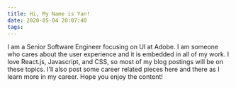 ```yaml
---
title: Hi, My Name is Yan!
date: 2020-05-04 20:07:40
tags: 
---
```

I am a Senior Software Engineer focusing on UI at Adobe. I am someone who cares about the user experience and it is embedded in all of my work. I love React.js, Javascript, and CSS, so most of my blog postings will be on these topics. I'll also post some career related pieces here and there as I learn more in my career. Hope you enjoy the content!